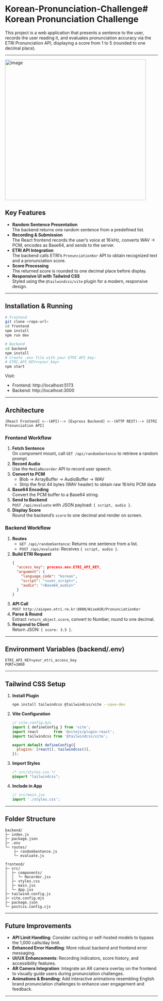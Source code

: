 # Korean-Pronunciation-Challenge# Korean Pronunciation Challenge

This project is a web application that presents a sentence to the user, records the user reading it, and evaluates pronunciation accuracy via the ETRI Pronunciation API, displaying a score from 1 to 5 (rounded to one decimal place).

---

<img width="464" alt="image" src="https://github.com/user-attachments/assets/68427e8a-b243-4b38-8954-56d084fd7fbe" />


## Key Features

- **Random Sentence Presentation**  
  The backend returns one random sentence from a predefined list.
- **Recording & Submission**  
  The React frontend records the user’s voice at 16 kHz, converts WAV → PCM, encodes as Base64, and sends to the server.
- **ETRI API Integration**  
  The backend calls ETRI’s `PronunciationKor` API to obtain recognized text and a pronunciation score.
- **Score Processing**  
  The returned score is rounded to one decimal place before display.
- **Responsive UI with Tailwind CSS**  
  Styled using the `@tailwindcss/vite` plugin for a modern, responsive design.

---

## Installation & Running

```bash
# Frontend
git clone <repo-url>
cd frontend
npm install
npm run dev

# Backend
cd backend
npm install
# Create .env file with your ETRI API key:
# ETRI_API_KEY=<your_key>
npm start
```

Visit:
- Frontend: http://localhost:5173
- Backend:  http://localhost:3000

---

## Architecture

```
[React Frontend] <--(API)--> [Express Backend] <--(HTTP REST)--> [ETRI Pronunciation API]
```

### Frontend Workflow

1. **Fetch Sentence**  
   On component mount, call `GET /api/randomSentence` to retrieve a random prompt.
2. **Record Audio**  
   Use the `MediaRecorder` API to record user speech.
3. **Convert to PCM**  
   - Blob → ArrayBuffer → AudioBuffer → WAV  
   - Strip the first 44 bytes (WAV header) to obtain raw 16 kHz PCM data
4. **Base64 Encoding**  
   Convert the PCM buffer to a Base64 string.
5. **Send to Backend**  
   `POST /api/evaluate` with JSON payload: `{ script, audio }`.
6. **Display Score**  
   Round the backend’s `score` to one decimal and render on screen.

### Backend Workflow

1. **Routes**  
   - `GET /api/randomSentence`: Returns one sentence from a list.  
   - `POST /api/evaluate`: Receives `{ script, audio }`.
2. **Build ETRI Request**  
   ```json
   {
     "access_key": process.env.ETRI_API_KEY,
     "argument": {
       "language_code": "korean",
       "script": "<user_script>",
       "audio": "<Base64_audio>"
     }
   }
   ```
3. **API Call**  
   `POST http://aiopen.etri.re.kr:8000/WiseASR/PronunciationKor`
4. **Parse & Round**  
   Extract `return_object.score`, convert to Number, round to one decimal.
5. **Respond to Client**  
   Return JSON: `{ score: 3.5 }`.

---

## Environment Variables (backend/.env)

```env
ETRI_API_KEY=your_etri_access_key
PORT=3000
```

---

## Tailwind CSS Setup

1. **Install Plugin**  
   ```bash
   npm install tailwindcss @tailwindcss/vite --save-dev
   ```
2. **Vite Configuration**  
   ```js
   // vite.config.mjs
   import { defineConfig } from 'vite';
   import react       from '@vitejs/plugin-react';
   import tailwindcss from '@tailwindcss/vite';

   export default defineConfig({
     plugins: [react(), tailwindcss()],
   });
   ```
3. **Import Styles**  
   ```css
   /* src/styles.css */
   @import "tailwindcss";
   ```
4. **Include in App**  
   ```js
   // src/main.jsx
   import './styles.css';
   ```

---

## Folder Structure

```
backend/
├─ index.js
├─ package.json
├─ .env
└─ routes/
    ├─ randomSentence.js
    └─ evaluate.js

frontend/
├─ src/
│  ├─ components/
│  │  └─ Recorder.jsx
│  ├─ styles.css
│  ├─ main.jsx
│  └─ App.jsx
├─ tailwind.config.js
├─ vite.config.mjs
├─ package.json
└─ postcss.config.cjs
```

---

## Future Improvements

- **API Limit Handling**: Consider caching or self-hosted models to bypass the 1,000 calls/day limit.
- **Enhanced Error Handling**: More robust backend and frontend error messaging.
- **UI/UX Enhancements**: Recording indicators, score history, and accessibility features.
- **AR Camera Integration**: Integrate an AR camera overlay on the frontend to visually guide users during pronunciation challenges.
- **Animations & Branding**: Add interactive animations resembling English brand pronunciation challenges to enhance user engagement and feedback.

---

